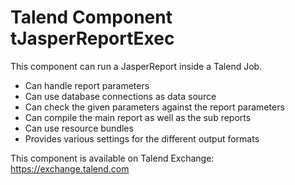 # Talend Component tJasperReportExec
This component can run a JasperReport inside a Talend Job.
* Can handle report parameters
* Can use database connections as data source
* Can check the given parameters against the report parameters
* Can compile the main report as well as the sub reports
* Can use resource bundles
* Provides various settings for the different output formats

This component is available on Talend Exchange: https://exchange.talend.com
